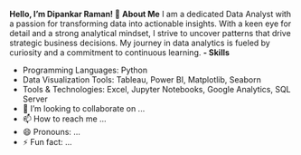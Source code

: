  **Hello, I’m Dipankar Raman! 👋**
 **About Me**
 I am a dedicated Data Analyst with a passion for transforming data into actionable insights. With a keen eye for detail and a strong analytical mindset, I strive to uncover patterns that drive strategic business 
 decisions. My journey in data analytics is fueled by curiosity and a commitment to continuous learning.
**- Skills**
- Programming Languages: Python
-  Data Visualization Tools: Tableau, Power BI, Matplotlib, Seaborn
- Tools & Technologies: Excel, Jupyter Notebooks, Google Analytics, SQL Server
- 💞️ I’m looking to collaborate on ...
- 📫 How to reach me ...
- 😄 Pronouns: ...
- ⚡ Fun fact: ...

<!---
DipankarRaman/DipankarRaman is a ✨ special ✨ repository because its `README.md` (this file) appears on your GitHub profile.
You can click the Preview link to take a look at your changes.
--->
